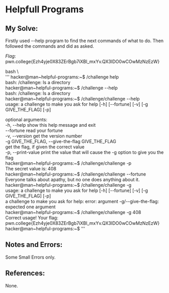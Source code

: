# Helpfull  Programs

## My Solve:
Firstly used --help program to find the next commands of what to do.
Then followed the commands and did as asked.


*Flag*:  pwn.college{Ezh4yje0X83ZErBgb7iXBl_mxYv.QX3IDO0wCOwMzNzEzW}              

bash \               
''' hacker@man\~helpful-programs:\~$ /challenge help                                               
bash: /challenge: Is a directory                        
hacker@man~helpful-programs:~$ /challenge --help           
bash: /challenge: Is a directory                
hacker@man\~helpful-programs:\~$ /challenge/challenge --help              
usage: a challenge to make you ask for help [-h] [--fortune] [-v] [-g GIVE_THE_FLAG] [-p]                

optional arguments:                
  -h, --help            show this help message and exit              
  --fortune             read your fortune                
  -v, --version         get the version number              
  -g GIVE_THE_FLAG, --give-the-flag GIVE_THE_FLAG                    
                        get the flag, if given the correct value                              
  -p, --print-value     print the value that will cause the -g option to give you the flag              
hacker@man\~helpful-programs:\~$ /challenge/challenge -p             
The secret value is: 408                                          
hacker@man\~helpful-programs:\~$ /challenge/challenge --fortune             
Everyone talks about apathy, but no one does anything about it.               
hacker@man\~helpful-programs:\~$ /challenge/challenge -g                                       
usage: a challenge to make you ask for help [-h] [--fortune] [-v] [-g GIVE_THE_FLAG] [-p]                 
a challenge to make you ask for help: error: argument -g/--give-the-flag: expected one argument              
hacker@man\~helpful-programs:\~$ /challenge/challenge -g 408                               
Correct usage! Your flag: pwn.college{Ezh4yje0X83ZErBgb7iXBl_mxYv.QX3IDO0wCOwMzNzEzW}                 
hacker@man~helpful-programs:~$ '''                
                        
## Notes and Errors:           
Some Small Errors only.       

## References:         
None.     
